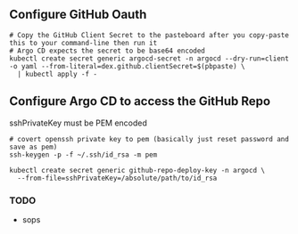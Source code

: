 ## Configure GitHub Oauth

```
# Copy the GitHub Client Secret to the pasteboard after you copy-paste this to your command-line then run it
# Argo CD expects the secret to be base64 encoded
kubectl create secret generic argocd-secret -n argocd --dry-run=client -o yaml --from-literal=dex.github.clientSecret=$(pbpaste) \
  | kubectl apply -f -
```

## Configure Argo CD to access the GitHub Repo

sshPrivateKey must be PEM encoded

```
# covert openssh private key to pem (basically just reset password and save as pem)
ssh-keygen -p -f ~/.ssh/id_rsa -m pem
```

```
kubectl create secret generic github-repo-deploy-key -n argocd \
  --from-file=sshPrivateKey=/absolute/path/to/id_rsa
```

### TODO
* sops

